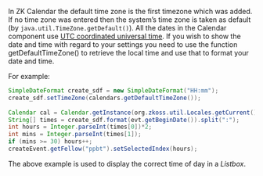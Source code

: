 In ZK Calendar the default time zone is the first timezone which was
added. If no time zone was entered then the system’s time zone is taken
as default (by `java.util.TimeZone.getDefault()`). All the dates in the
Calendar component use [UTC coordinated universal
time](http://en.wikipedia.org/wiki/UTC). If you wish to show the date
and time with regard to your settings you need to use the function
<mp>getDefaultTimeZone()</mp> to retrieve the local time and use that to
format your date and time.

For example:

```java
SimpleDateFormat create_sdf = new SimpleDateFormat("HH:mm");
create_sdf.setTimeZone(calendars.getDefaultTimeZone());
                
Calendar cal = Calendar.getInstance(org.zkoss.util.Locales.getCurrent());
String[] times = create_sdf.format(evt.getBeginDate()).split(":");      
int hours = Integer.parseInt(times[0])*2;
int mins = Integer.parseInt(times[1]);
if (mins >= 30) hours++;
createEvent.getFellow("ppbt").setSelectedIndex(hours);
```

The above example is used to display the correct time of day in a
*Listbox*.
